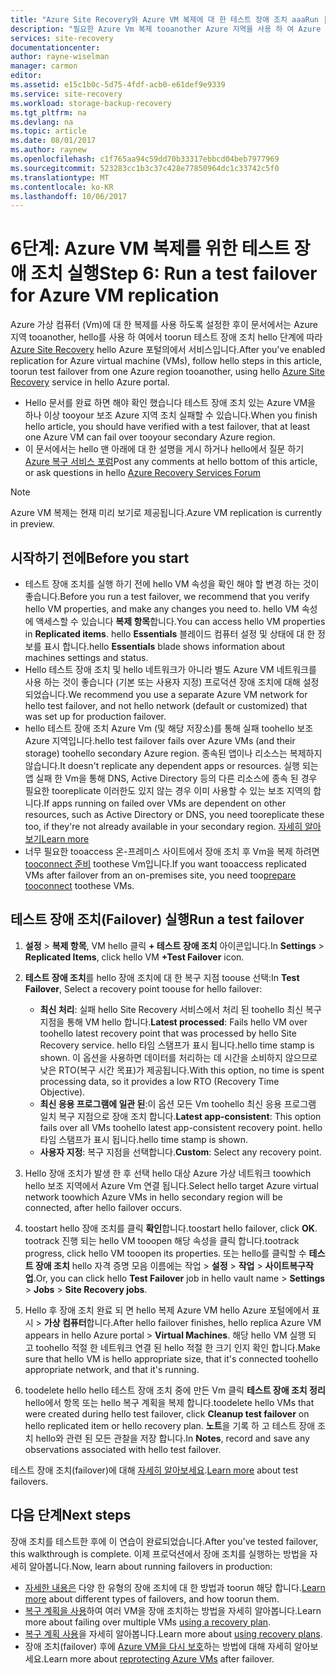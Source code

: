 ```yaml
---
title: "Azure Site Recovery와 Azure VM 복제에 대 한 테스트 장애 조치 aaaRun | Microsoft Docs"
description: "필요한 Azure Vm 복제 tooanother Azure 지역을 사용 하 여 Azure Site Recovery를 hello에 대 한 테스트 장애 조치를 실행 하기 위한 서비스는 hello 단계를 요약 합니다."
services: site-recovery
documentationcenter: 
author: rayne-wiselman
manager: carmon
editor: 
ms.assetid: e15c1b0c-5d75-4fdf-acb0-e61def9e9339
ms.service: site-recovery
ms.workload: storage-backup-recovery
ms.tgt_pltfrm: na
ms.devlang: na
ms.topic: article
ms.date: 08/01/2017
ms.author: raynew
ms.openlocfilehash: c1f765aa94c59dd70b33317ebbcd04beb7977969
ms.sourcegitcommit: 523283cc1b3c37c428e77850964dc1c33742c5f0
ms.translationtype: MT
ms.contentlocale: ko-KR
ms.lasthandoff: 10/06/2017
---
```

# <a name="step-6-run-a-test-failover-for-azure-vm-replication"></a><span data-ttu-id="67d47-103">6단계: Azure VM 복제를 위한 테스트 장애 조치 실행</span><span class="sxs-lookup"><span data-stu-id="67d47-103">Step 6: Run a test failover for Azure VM replication</span></span>

<span data-ttu-id="67d47-104">Azure 가상 컴퓨터 (Vm)에 대 한 복제를 사용 하도록 설정한 후이 문서에서는 Azure 지역 tooanother, hello를 사용 하 여에서 toorun 테스트 장애 조치 hello 단계에 따라 [Azure Site Recovery](site-recovery-overview.md) hello Azure 포털의에서 서비스입니다.</span><span class="sxs-lookup"><span data-stu-id="67d47-104">After you've enabled replication for Azure virtual machine (VMs), follow hello steps in this article, toorun test failover from one Azure region tooanother, using hello [Azure Site Recovery](site-recovery-overview.md) service in hello Azure portal.</span></span>

- <span data-ttu-id="67d47-105">Hello 문서를 완료 하면 해야 확인 했습니다 테스트 장애 조치 있는 Azure VM을 하나 이상 tooyour 보조 Azure 지역 조치 실패할 수 있습니다.</span><span class="sxs-lookup"><span data-stu-id="67d47-105">When you finish hello article, you should have verified with a test failover, that at least one Azure VM can fail over tooyour secondary Azure region.</span></span> 
- <span data-ttu-id="67d47-106">이 문서에서는 hello 맨 아래에 대 한 설명을 게시 하거나 hello에서 질문 하기 [Azure 복구 서비스 포럼](https://social.msdn.microsoft.com/forums/azure/home?forum=hypervrecovmgr)</span><span class="sxs-lookup"><span data-stu-id="67d47-106">Post any comments at hello bottom of this article, or ask questions in hello [Azure Recovery Services Forum](https://social.msdn.microsoft.com/forums/azure/home?forum=hypervrecovmgr)</span></span>

>[!NOTE]
>
> <span data-ttu-id="67d47-107">Azure VM 복제는 현재 미리 보기로 제공됩니다.</span><span class="sxs-lookup"><span data-stu-id="67d47-107">Azure VM replication is currently in preview.</span></span>


## <a name="before-you-start"></a><span data-ttu-id="67d47-108">시작하기 전에</span><span class="sxs-lookup"><span data-stu-id="67d47-108">Before you start</span></span>

- <span data-ttu-id="67d47-109">테스트 장애 조치를 실행 하기 전에 hello VM 속성을 확인 해야 할 변경 하는 것이 좋습니다.</span><span class="sxs-lookup"><span data-stu-id="67d47-109">Before you run a test failover, we recommend that you verify hello VM properties, and make any changes you need to.</span></span> <span data-ttu-id="67d47-110">hello VM 속성에 액세스할 수 있습니다 **복제 항목**합니다.</span><span class="sxs-lookup"><span data-stu-id="67d47-110">You can access hello VM properties in **Replicated items**.</span></span> <span data-ttu-id="67d47-111">hello **Essentials** 블레이드 컴퓨터 설정 및 상태에 대 한 정보를 표시 합니다.</span><span class="sxs-lookup"><span data-stu-id="67d47-111">hello **Essentials** blade shows information about machines settings and status.</span></span>
- <span data-ttu-id="67d47-112">Hello 테스트 장애 조치 및 hello 네트워크가 아니라 별도 Azure VM 네트워크를 사용 하는 것이 좋습니다 (기본 또는 사용자 지정) 프로덕션 장애 조치에 대해 설정 되었습니다.</span><span class="sxs-lookup"><span data-stu-id="67d47-112">We recommend you use a separate Azure VM network for hello test failover, and not hello network (default or customized) that was set up for production failover.</span></span>
- <span data-ttu-id="67d47-113">hello 테스트 장애 조치 Azure Vm (및 해당 저장소)를 통해 실패 toohello 보조 Azure 지역입니다.</span><span class="sxs-lookup"><span data-stu-id="67d47-113">hello test failover fails over Azure VMs (and their storage) toohello secondary Azure region.</span></span> <span data-ttu-id="67d47-114">종속된 앱이나 리소스는 복제하지 않습니다.</span><span class="sxs-lookup"><span data-stu-id="67d47-114">It doesn't replicate any dependent apps or resources.</span></span> <span data-ttu-id="67d47-115">실행 되는 앱 실패 한 Vm을 통해 DNS, Active Directory 등의 다른 리소스에 종속 된 경우 필요한 tooreplicate 이러한도 있지 않는 경우 이미 사용할 수 있는 보조 지역의 합니다.</span><span class="sxs-lookup"><span data-stu-id="67d47-115">If apps running on failed over VMs are dependent on other resources, such as Active Directory or DNS, you need tooreplicate these too, if they're not already available in your secondary region.</span></span> [<span data-ttu-id="67d47-116">자세히 알아보기</span><span class="sxs-lookup"><span data-stu-id="67d47-116">Learn more</span></span>](site-recovery-test-failover-to-azure.md#prepare-active-directory-and-dns)
- <span data-ttu-id="67d47-117">너무 필요한 tooaccess 온-프레미스 사이트에서 장애 조치 후 Vm을 복제 하려면[tooconnect 준비](site-recovery-test-failover-to-azure.md#prepare-to-connect-to-azure-vms-after-failover) toothese Vm입니다.</span><span class="sxs-lookup"><span data-stu-id="67d47-117">If you want tooaccess replicated VMs after failover from an on-premises site, you need too[prepare tooconnect](site-recovery-test-failover-to-azure.md#prepare-to-connect-to-azure-vms-after-failover) toothese VMs.</span></span>

## <a name="run-a-test-failover"></a><span data-ttu-id="67d47-118">테스트 장애 조치(Failover) 실행</span><span class="sxs-lookup"><span data-stu-id="67d47-118">Run a test failover</span></span>

1. <span data-ttu-id="67d47-119">**설정** > **복제 항목**, VM hello 클릭 **+ 테스트 장애 조치** 아이콘입니다.</span><span class="sxs-lookup"><span data-stu-id="67d47-119">In **Settings** > **Replicated Items**, click hello VM **+Test Failover** icon.</span></span> 

2. <span data-ttu-id="67d47-120">**테스트 장애 조치**를 hello 장애 조치에 대 한 복구 지점 toouse 선택:</span><span class="sxs-lookup"><span data-stu-id="67d47-120">In **Test Failover**, Select a recovery point toouse for hello failover:</span></span>

    - <span data-ttu-id="67d47-121">**최신 처리**: 실패 hello Site Recovery 서비스에서 처리 된 toohello 최신 복구 지점을 통해 VM hello 합니다.</span><span class="sxs-lookup"><span data-stu-id="67d47-121">**Latest processed**: Fails hello VM over toohello latest recovery point that was processed by hello Site Recovery service.</span></span> <span data-ttu-id="67d47-122">hello 타임 스탬프가 표시 됩니다.</span><span class="sxs-lookup"><span data-stu-id="67d47-122">hello time stamp is shown.</span></span> <span data-ttu-id="67d47-123">이 옵션을 사용하면 데이터를 처리하는 데 시간을 소비하지 않으므로 낮은 RTO(복구 시간 목표)가 제공됩니다.</span><span class="sxs-lookup"><span data-stu-id="67d47-123">With this option, no time is spent processing data, so it provides a low RTO (Recovery Time Objective).</span></span>
    - <span data-ttu-id="67d47-124">**최신 응용 프로그램에 일관 된**:이 옵션 모든 Vm toohello 최신 응용 프로그램 일치 복구 지점으로 장애 조치 합니다.</span><span class="sxs-lookup"><span data-stu-id="67d47-124">**Latest app-consistent**: This option fails over all VMs toohello latest app-consistent recovery point.</span></span> <span data-ttu-id="67d47-125">hello 타임 스탬프가 표시 됩니다.</span><span class="sxs-lookup"><span data-stu-id="67d47-125">hello time stamp is shown.</span></span> 
    - <span data-ttu-id="67d47-126">**사용자 지정**: 복구 지점을 선택합니다.</span><span class="sxs-lookup"><span data-stu-id="67d47-126">**Custom**: Select any recovery point.</span></span>
 
3. <span data-ttu-id="67d47-127">Hello 장애 조치가 발생 한 후 선택 hello 대상 Azure 가상 네트워크 toowhich hello 보조 지역에서 Azure Vm 연결 됩니다.</span><span class="sxs-lookup"><span data-stu-id="67d47-127">Select hello target Azure virtual network toowhich Azure VMs in hello secondary region will be connected, after hello failover occurs.</span></span>
4. <span data-ttu-id="67d47-128">toostart hello 장애 조치를 클릭 **확인**합니다.</span><span class="sxs-lookup"><span data-stu-id="67d47-128">toostart hello failover, click **OK**.</span></span> <span data-ttu-id="67d47-129">tootrack 진행 되는 hello VM tooopen 해당 속성을 클릭 합니다.</span><span class="sxs-lookup"><span data-stu-id="67d47-129">tootrack progress, click hello VM tooopen its properties.</span></span> <span data-ttu-id="67d47-130">또는 hello를 클릭할 수 **테스트 장애 조치** hello 자격 증명 모음 이름에는 작업 > **설정** > **작업** > **사이트복구작업**.</span><span class="sxs-lookup"><span data-stu-id="67d47-130">Or, you can click hello **Test Failover** job in hello vault name > **Settings** > **Jobs** > **Site Recovery jobs**.</span></span>
5. <span data-ttu-id="67d47-131">Hello 후 장애 조치 완료 되 면 hello 복제 Azure VM hello Azure 포털에에서 표시 > **가상 컴퓨터**합니다.</span><span class="sxs-lookup"><span data-stu-id="67d47-131">After hello failover finishes, hello replica Azure VM appears in hello Azure portal > **Virtual Machines**.</span></span> <span data-ttu-id="67d47-132">해당 hello VM 실행 되 고 toohello 적절 한 네트워크 연결 된 hello 적절 한 크기 인지 확인 합니다.</span><span class="sxs-lookup"><span data-stu-id="67d47-132">Make sure that hello VM is hello appropriate size, that it's connected toohello appropriate network, and that it's running.</span></span>
6. <span data-ttu-id="67d47-133">toodelete hello hello 테스트 장애 조치 중에 만든 Vm 클릭 **테스트 장애 조치 정리** hello에서 항목 또는 hello 복구 계획을 복제 합니다.</span><span class="sxs-lookup"><span data-stu-id="67d47-133">toodelete hello VMs that were created during hello test failover, click **Cleanup test failover** on hello replicated item or hello recovery plan.</span></span> <span data-ttu-id="67d47-134">**노트**을 기록 하 고 테스트 장애 조치 hello와 관련 된 모든 관찰을 저장 합니다.</span><span class="sxs-lookup"><span data-stu-id="67d47-134">In **Notes**, record and save any observations associated with hello test failover.</span></span> 

<span data-ttu-id="67d47-135">테스트 장애 조치(failover)에 대해 [자세히 알아보세요](site-recovery-test-failover-to-azure.md).</span><span class="sxs-lookup"><span data-stu-id="67d47-135">[Learn more](site-recovery-test-failover-to-azure.md) about test failovers.</span></span>

## <a name="next-steps"></a><span data-ttu-id="67d47-136">다음 단계</span><span class="sxs-lookup"><span data-stu-id="67d47-136">Next steps</span></span>

<span data-ttu-id="67d47-137">장애 조치를 테스트한 후에 이 연습이 완료되었습니다.</span><span class="sxs-lookup"><span data-stu-id="67d47-137">After you've tested failover, this walkthrough is complete.</span></span> <span data-ttu-id="67d47-138">이제 프로덕션에서 장애 조치를 실행하는 방법을 자세히 알아봅니다.</span><span class="sxs-lookup"><span data-stu-id="67d47-138">Now, learn about running failovers in production:</span></span>

- <span data-ttu-id="67d47-139">[자세한 내용은](site-recovery-failover.md) 다양 한 유형의 장애 조치에 대 한 방법과 toorun 해당 합니다.</span><span class="sxs-lookup"><span data-stu-id="67d47-139">[Learn more](site-recovery-failover.md) about different types of failovers, and how toorun them.</span></span>
- <span data-ttu-id="67d47-140">[복구 계획을 사용](site-recovery-create-recovery-plans.md)하여 여러 VM을 장애 조치하는 방법을 자세히 알아봅니다.</span><span class="sxs-lookup"><span data-stu-id="67d47-140">Learn more about failing over multiple VMs [using a recovery plan](site-recovery-create-recovery-plans.md).</span></span>
- <span data-ttu-id="67d47-141">[복구 계획 사용](site-recovery-create-recovery-plans.md)을 자세히 알아봅니다.</span><span class="sxs-lookup"><span data-stu-id="67d47-141">Learn more about [using recovery plans](site-recovery-create-recovery-plans.md).</span></span>
- <span data-ttu-id="67d47-142">장애 조치(failover) 후에 [Azure VM을 다시 보호](site-recovery-how-to-reprotect.md)하는 방법에 대해 자세히 알아보세요.</span><span class="sxs-lookup"><span data-stu-id="67d47-142">Learn more about [reprotecting Azure  VMs](site-recovery-how-to-reprotect.md) after failover.</span></span>


